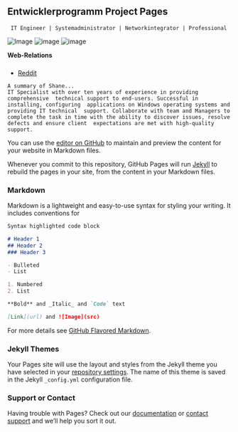 ## Entwicklerprogramm Project Pages

```
 IT Engineer | Systemadministrator | Networkintegrator | Professional
```
![Image](https://entwicklerprogramm.com/wp-content/uploads/2022/01/Banner.png)
![image](https://user-images.githubusercontent.com/10331519/192105716-814e346c-4454-4e1a-a069-c5f8c59db399.png)
![image](https://user-images.githubusercontent.com/10331519/192105613-8cbfd86c-8d2c-4055-ae46-43ec431e8d0c.png)


**Web-Relations**
### 

- [Reddit](https://www.reddit.com/user/BananaFederal)


```about
A summary of Shane...
IT Specialist with over ten years of experience in providing comprehensive  technical support to end-users. Successful in installing, configuring  applications on Windows operating systems and providing IT technical  support. Collaborate with team and Managers to complete the task in time with the ability to discover issues, resolve defects and ensure client  expectations are met with high-quality support.
```



You can use the [editor on GitHub](https://github.com/365Academic/github.io/edit/main/README.md) to maintain and preview the content for your website in Markdown files.

Whenever you commit to this repository, GitHub Pages will run [Jekyll](https://jekyllrb.com/) to rebuild the pages in your site, from the content in your Markdown files.

### Markdown

Markdown is a lightweight and easy-to-use syntax for styling your writing. It includes conventions for

```markdown
Syntax highlighted code block

# Header 1
## Header 2
### Header 3

- Bulleted
- List

1. Numbered
2. List

**Bold** and _Italic_ and `Code` text

[Link](url) and ![Image](src)
```

For more details see [GitHub Flavored Markdown](https://guides.github.com/features/mastering-markdown/).

### Jekyll Themes

Your Pages site will use the layout and styles from the Jekyll theme you have selected in your [repository settings](https://github.com/365Academic/github.io/settings). The name of this theme is saved in the Jekyll `_config.yml` configuration file.

### Support or Contact

Having trouble with Pages? Check out our [documentation](https://docs.github.com/categories/github-pages-basics/) or [contact support](https://support.github.com/contact) and we’ll help you sort it out.
